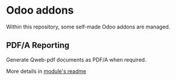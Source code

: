 # Odoo addons

Within this repository, some self-made Odoo addons are managed.

## PDF/A Reporting
Generate Qweb-pdf documents as PDF/A when required.

More details in [module's readme](https://github.com/bertstomphorst/pdfa_reporting/blob/main/README.md)
